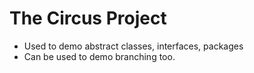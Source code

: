 # The Circus Project

- Used to demo abstract classes, interfaces, packages
- Can be used to demo branching too.